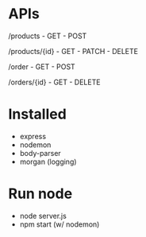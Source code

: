 # APIs

/products
    - GET
    - POST

/products/{id}
    - GET
    - PATCH
    - DELETE

/order
    - GET
    - POST

/orders/{id}
    - GET
    - DELETE

# Installed
- express
- nodemon
- body-parser
- morgan (logging)

# Run node
- node server.js
- npm start (w/ nodemon)